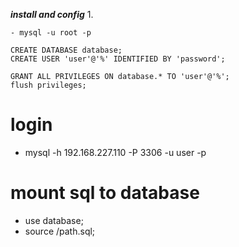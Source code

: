 ___install and config___
1.
```
- mysql -u root -p
```
```
CREATE DATABASE database;
CREATE USER 'user'@'%' IDENTIFIED BY 'password';
```
```
GRANT ALL PRIVILEGES ON database.* TO 'user'@'%';
flush privileges; 
```

# login
- mysql -h 192.168.227.110 -P 3306 -u user -p
# mount sql to database
- use database;
- source /path.sql; 
